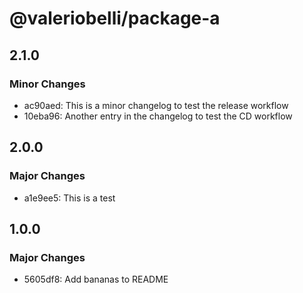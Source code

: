 # @valeriobelli/package-a

## 2.1.0

### Minor Changes

- ac90aed: This is a minor changelog to test the release workflow
- 10eba96: Another entry in the changelog to test the CD workflow

## 2.0.0

### Major Changes

- a1e9ee5: This is a test

## 1.0.0

### Major Changes

- 5605df8: Add bananas to README
